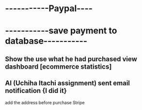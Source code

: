 # -----------Paypal----
# -----------save payment to database-----------
Show the use what he had purchased
view dashboard [ecommerce statistics]
-------------------------------------------

## AI (Uchiha Itachi assignment) sent email notification {I did it}
add the address before purchase
Stripe